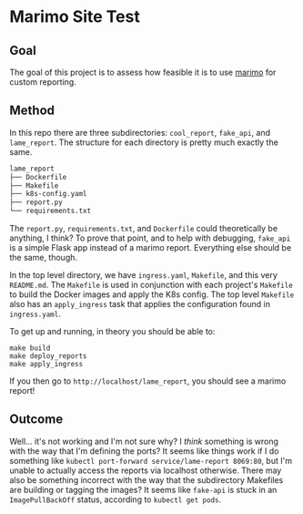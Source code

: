 # Marimo Site Test

## Goal

The goal of this project is to assess how feasible it is to use [marimo](https://marimo.io/) for custom reporting.

## Method

In this repo there are three subdirectories: `cool_report`, `fake_api`, and `lame_report`. The structure for each directory is pretty much exactly the same.

```sh
lame_report
├── Dockerfile 
├── Makefile
├── k8s-config.yaml
├── report.py
└── requirements.txt
```

The `report.py`, `requirements.txt`, and `Dockerfile` could theoretically be anything, I think? To prove that point, and to help with debugging, `fake_api` is a simple Flask app instead of a marimo report. Everything else should be the same, though.

In the top level directory, we have `ingress.yaml`, `Makefile`, and this very `README.md`. The `Makefile` is used in conjunction with each project's `Makefile` to build the Docker images and apply the K8s config. The top level `Makefile` also has an `apply_ingress` task that applies the configuration found in `ingress.yaml`.

To get up and running, in theory you should be able to:

```
make build
make deploy_reports
make apply_ingress
```

If you then go to `http://localhost/lame_report`, you should see a marimo report!

## Outcome

Well... it's not working and I'm not sure why? I _think_ something is wrong with the way that I'm defining the ports? It seems like things work if I do something like `kubectl port-forward service/lame-report 8069:80`, but I'm unable to actually access the reports via localhost otherwise. There may also be something incorrect with the way that the subdirectory Makefiles are building or tagging the images? It seems like `fake-api` is stuck in an `ImagePullBackOff` status, according to `kubectl get pods`.